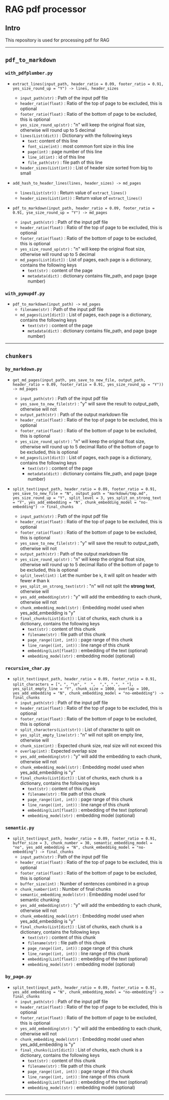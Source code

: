 # RAG pdf processor
## Intro

This repository is used for processing pdf for RAG

---

## `pdf_to_markdown`
### `with_pdfplumber.py`
* `extract_lines(input_path, header_ratio = 0.09, footer_ratio = 0.91, yes_size_round_up = "Y") -> lines, header_sizes`
    - `input_path(str)` :
Path of the input pdf file
    - `header_ratio(float)` :
Ratio of the top of page to be excluded, this is optional
    - `footer_ratio(float)` :
Ratio of the bottom of page to be excluded, this is optional
    - `yes_size_round_up(str)` :
"n" will keep the original float size, otherwise will round up to 5 decimal
    - `lines(List(dict))` :
Dictionary with the following keys
        - `text`: content of this line
        - `font_size(int)` : most common font size in this line
        - `page(int)` : page number of this line
        - `line_id(int)` : id of this line
        - `file_path(str)` : file path of this line
    - `header_sizes(List(int))` :
List of header size sorted from big to small
* `add_hash_to_header_lines(lines, header_sizes) -> md_pages`
    - `lines(List(str))` :
Return value of `extract_lines()`
    - `header_sizes(List(int))` :
Return value of `extract_lines()`

* `pdf_to_markdown(input_path, header_ratio = 0.09, footer_ratio = 0.91, yse_size_round_up = "Y") -> md_pages`
    - `input_path(str)` :
Path of the input pdf file
    - `header_ratio(float)` :
Ratio of the top of page to be excluded, this is optional
    - `footer_ratio(float)` :
Ratio of the bottom of page to be excluded, this is optional
    - `yes_size_round_up(str)` :
"n" will keep the original float size, otherwise will round up to 5 decimal
    - `md_pages(List[dict])` :
List of pages, each page is a dictionary, contains the following keys
        - `text(str)` : content of the page
        - `metadata(dict)` : dictionary contains file_path, and page (page number) 

### `with_pymupdf.py`
* `pdf_to_markdown(input_path) -> md_pages`
    - `filename(str)` :
Path of the input pdf file
    - `md_pages(List[dict])` :
List of pages, each page is a dictionary, contains the following keys
        - `text(str)` : content of the page
        - `metadata(dict)` : dictionary contains file_path, and page (page number) 
    
---

## `chunkers`
### `by_markdown.py`
* `get_md_pages(input_path, yes_save_to_new_file, output_path, header_ratio = 0.09, footer_ratio = 0.91, yes_size_round_up = "Y")) -> md_pages`
    - `input_path(str)` :
Path of the input pdf file
    -  `yes_save_to_new_file(str)` :
"y" will save the result to output_path, otherwise will not
    - `output_path(str)` :
Path of the output markdown file
    - `header_ratio(float)` :
Ratio of the top of page to be excluded, this is optional
    - `footer_ratio(float)` :
Ratio of the bottom of page to be excluded, this is optional
    - `yes_size_round_up(str)` :
"n" will keep the original float size, otherwise will round up to 5 decimal
Ratio of the bottom of page to be excluded, this is optional
    - `md_pages(List[dict])` :
List of pages, each page is a dictionary, contains the following keys
        - `text(str)` : content of the page
        - `metadata(dict)` : dictionary contains file_path, and page (page number)

* ```split_text(input_path, header_ratio = 0.09, footer_ratio = 0.91, yes_save_to_new_file = "N", output_path = "markdown/tmp.md", yes_size_round_up = "Y", split_level = 3, yes_split_on_strong_text = "Y", yes_add_embedding = "N", chunk_embedding_model = "no-embedding") -> final_chunks```
    - `input_path(str)` :
Path of the input pdf file
    - `header_ratio(float)` :
Ratio of the top of page to be excluded, this is optional
    - `footer_ratio(float)` :
Ratio of the bottom of page to be excluded, this is optional
    -  `yes_save_to_new_file(str)` :
"y" will save the result to output_path, otherwise will not
    - `output_path(str)` :
Path of the output markdown file
    - `yes_size_round_up(str)` :
"n" will keep the original float size, otherwise will round up to 5 decimal
Ratio of the bottom of page to be excluded, this is optional
    - `split_level(int)` :
Let the number be `k`, it will split on header with fewer `#` than k
    - `yes_split_on_strong_text(str)` :
"n" will not split the **strong text**, otherwise will
    - `yes_add_embedding(str)` :
"y" will add the embedding to each chunk, otherwise will not
    - `chunk_embedding_model(str)` :
Embedding model used when yes\_add_embedding is "y"
    - `final_chunks(List[dict])` :
List of chunks, each chunk is a dictionary, contains the following keys
        - `text(str)` : content of this chunk
        - `filename(str)` : file path of this chunk
        - `page_range((int, int))` : page range of this chunk
        - `line_range((int, int))` : line range of this chunk
        - `embedding(List[float])` : embedding of the text (optional)
        - `embedding_model(str)` : embedding model (optional)

### `recursive_char.py`
* `split_text(input_path, header_ratio = 0.09, footer_ratio = 0.91, split_characters = ["。", "\n", "  ",  ",", ".", " "], yes_split_empty_line = "Y", chunk_size = 1000, overlap = 100, yes_add_embedding = "N", chunk_embedding_model = "no-embedding") -> final_chunks`
    - `input_path(str)` :
Path of the input pdf file
    - `header_ratio(float)` :
Ratio of the top of page to be excluded, this is optional
    - `footer_ratio(float)` :
Ratio of the bottom of page to be excluded, this is optional
    - `split_characters(List(str))` :
List of character to split on
    - `yes_split_empty_line(str)` :
"n" will not split on empty line, otherwise will
    - `chunk_size(int)` :
Expected chunk size, real size will not exceed this
    - `overlap(int)` :
Expected overlap size
    - `yes_add_embedding(str)` :
"y" will add the embedding to each chunk, otherwise will not
    - `chunk_embedding_model(str)` :
Embedding model used when yes\_add_embedding is "y"
    - `final_chunks(List[dict])` :
List of chunks, each chunk is a dictionary, contains the following keys
        - `text(str)` : content of this chunk
        - `filename(str)` : file path of this chunk
        - `page_range((int, int))` : page range of this chunk
        - `line_range((int, int))` : line range of this chunk
        - `embedding(List[float])` : embedding of the text (optional)
        - `embedding_model(str)` : embedding model (optional)

### `semantic.py`
* `split_text(input_path, header_ratio = 0.09, footer_ratio = 0.91, buffer_size = 3, chunk_number = 30, semantic_embedding_model = "no", yes_add_embedding = "N", chunk_embedding_model = "no-embedding") -> final_chunks`
    - `input_path(str)` :
Path of the input pdf file
    - `header_ratio(float)` :
Ratio of the top of page to be excluded, this is optional
    - `footer_ratio(float)` :
Ratio of the bottom of page to be excluded, this is optional
    - `buffer_size(int)` :
Number of sentences combined in a group
    - `chunk_number(int)` :
Number of final chunks
    - `semantic_embedding_model(str)` :
Embedding model used for semantic chunking
    - `yes_add_embedding(str)` :
"y" will add the embedding to each chunk, otherwise will not
    - `chunk_embedding_model(str)` :
Embedding model used when yes\_add_embedding is "y"
    - `final_chunks(List[dict])` :
List of chunks, each chunk is a dictionary, contains the following keys
        - `text(str)` : content of this chunk
        - `filename(str)` : file path of this chunk
        - `page_range((int, int))` : page range of this chunk
        - `line_range((int, int))` : line range of this chunk
        - `embedding(List[float])` : embedding of the text (optional)
        - `embedding_model(str)` : embedding model (optional)

### `by_page.py`
* `split_text(input_path, header_ratio = 0.09, footer_ratio = 0.91, yes_add_embedding = "N", chunk_embedding_model = "no-embedding") -> final_chunks`
    - `input_path(str)` :
Path of the input pdf file
    - `header_ratio(float)` :
Ratio of the top of page to be excluded, this is optional
    - `footer_ratio(float)` :
Ratio of the bottom of page to be excluded, this is optional
    - `yes_add_embedding(str)` :
"y" will add the embedding to each chunk, otherwise will not
    - `chunk_embedding_model(str)` :
Embedding model used when yes\_add_embedding is "y"
    - `final_chunks(List[dict])` :
List of chunks, each chunk is a dictionary, contains the following keys
        - `text(str)` : content of this chunk
        - `filename(str)` : file path of this chunk
        - `page_range((int, int))` : page range of this chunk
        - `line_range((int, int))` : line range of this chunk
        - `embedding(List[float])` : embedding of the text (optional)
        - `embedding_model(str)` : embedding model (optional)
---

